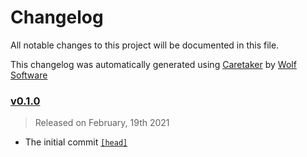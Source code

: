 # Changelog

All notable changes to this project will be documented in this file.


This changelog was automatically generated using [Caretaker](https://github.com/DevelopersToolbox/caretaker) by [Wolf Software](https://github.com/WolfSoftware)

### [v0.1.0](https://github.com/DockerToolbox/rbenv/releases/v0.1.0)

> Released on February, 19th 2021

- The initial commit [`[head]`](https://github.com/DockerToolbox/rbenv/commit/)

